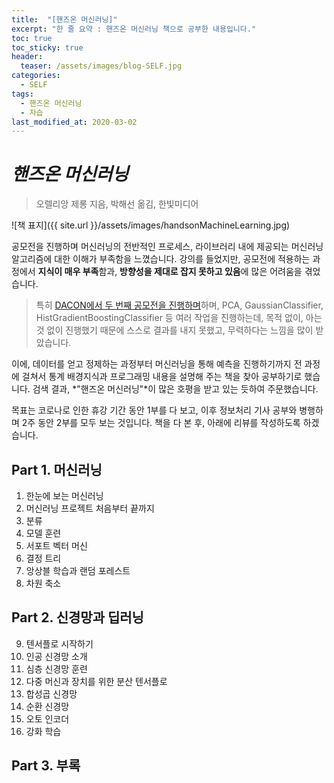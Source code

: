 ```yaml
---
title:  "[핸즈온 머신러닝]"
excerpt: "한 줄 요약 : 핸즈온 머신러닝 책으로 공부한 내용입니다."
toc: true
toc_sticky: true
header:
  teaser: /assets/images/blog-SELF.jpg
categories:
  - SELF
tags:
  - 핸즈온 머신러닝
  - 자습
last_modified_at: 2020-03-02
---
```








# _핸즈온 머신러닝_

> 오렐리앙 제롱 지음, 박해선 옮김, 한빛미디어



![책 표지]({{ site.url }}/assets/images/handsonMachineLearning.jpg)









공모전을 진행하며 머신러닝의 전반적인 프로세스, 라이브러리 내에 제공되는 머신러닝 알고리즘에 대한 이해가 부족함을 느꼈습니다. 강의를 들었지만, 공모전에 적용하는 과정에서 **지식이 매우 부족**함과, **방향성을 제대로 잡지 못하고 있음**에 많은 어려움을 겪었습니다.

> 특히 [DACON에서 두 번째 공모전을 진행하며]()하며, PCA, GaussianClassifier, HistGradientBoostingClassifier 등 여러 작업을 진행하는데, 목적 없이, 아는 것 없이 진행했기 때문에 스스로 결과를 내지 못했고, 무력하다는 느낌을 많이 받았습니다.



이에, 데이터를 얻고 정제하는 과정부터 머신러닝을 통해 예측을 진행하기까지 전 과정에 걸쳐서 통계 배경지식과 프로그래밍 내용을 설명해 주는 책을 찾아 공부하기로 했습니다. 검색 결과, *"핸즈온 머신러닝"*이 많은 호평을 받고 있는 듯하여 주문했습니다.

목표는 코로나로 인한 휴강 기간 동안 1부를 다 보고, 이후 정보처리 기사 공부와 병행하며 2주 동안 2부를 모두 보는 것입니다. 책을 다 본 후, 아래에 리뷰를 작성하도록 하겠습니다.



## Part 1. 머신러닝

1. 한눈에 보는 머신러닝
2. 머신러닝 프로젝트 처음부터 끝까지
3. 분류
4. 모델 훈련
5. 서포트 벡터 머신
6. 결정 트리
7. 앙상블 학습과 랜덤 포레스트
8. 차원 축소



## Part 2. 신경망과 딥러닝

9. 텐서플로 시작하기
10. 인공 신경망 소개
11. 심층 신경망 훈련
12. 다중 머신과 장치를 위한 분산 텐서플로
13. 합성곱 신경망
14. 순환 신경망
15. 오토 인코더
16. 강화 학습



## Part 3. 부록